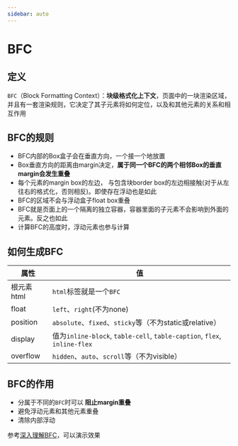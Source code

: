 ```yaml
---
sidebar: auto
---
```


# BFC

## 定义

`BFC`（Block Formatting Context）：**块级格式化上下文**，页面中的一块渲染区域，并且有一套渲染规则，它决定了其子元素将如何定位，以及和其他元素的关系和相互作用

## BFC的规则

- BFC内部的Box盒子会在垂直方向，一个接一个地放置
- Box垂直方向的距离由margin决定，**属于同一个BFC的两个相邻Box的垂直margin会发生重叠**
- 每个元素的margin box的左边， 与包含块border box的左边相接触(对于从左往右的格式化，否则相反)。即使存在浮动也是如此
- BFC的区域不会与浮动盒子float box重叠
- BFC就是页面上的一个隔离的独立容器，容器里面的子元素不会影响到外面的元素。反之也如此
- 计算BFC的高度时，浮动元素也参与计算

## 如何生成BFC

属性| 值
---|---
根元素html | `html`标签就是一个`BFC`
float | `left`、`right`(不为none)
position | `absolute`、`fixed`、`sticky`等（不为static或relative）
display | 值为`inline-block`, `table-cell`, `table-caption`, `flex`, `inline-flex`
overflow | `hidden`、`auto`、`scroll`等（不为visible）

## BFC的作用

- 分属于不同的`BFC`时可以 **阻止margin重叠**
- 避免浮动元素和其他元素重叠
- 清除内部浮动

参考[深入理解BFC](https://www.cnblogs.com/xiaohuochai/p/5248536.html)，可以演示效果
